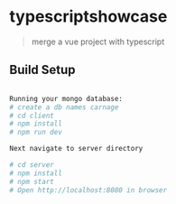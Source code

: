# typescriptshowcase

> merge a vue project with typescript

## Build Setup

``` bash

Running your mongo database:
# create a db names carnage
# cd client
# npm install
# npm run dev

Next navigate to server directory

# cd server
# npm install
# npm start
# Open http://localhost:8080 in browser